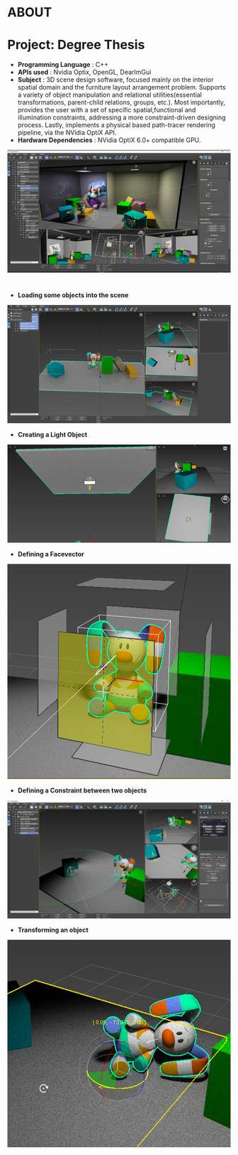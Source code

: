 # ABOUT

# Project: Degree Thesis
- <b>Programming Language</b> : C++
- <b>APIs used</b> : Nvidia Optix, OpenGL, DearImGui
- <b>Subject</b> : 3D scene design software, focused mainly on the interior spatial domain and the furniture layout arrangement problem. Supports a variety of object manipulation and relational utilities(essential transformations, parent-child relations, groups, etc.). Most importantly, provides the user with a set of specific spatial,functional and illumination constraints, addressing a more constraint-driven designing process. Lastly, implements a physical based path-tracer rendering pipeline, via the NVidia OptiX API.
- <b>Hardware Dependencies</b> : NVidia OptiX 6.0+ compatible GPU.

![GitHub Logo](README_IMG/degree_project_preview.png)

#

- <b> Loading some objects into the scene </b>

![GitHub Logo](README_IMG/import.png)


- <b> Creating a Light Object </b>

![GitHub Logo](README_IMG/creating_light.png)


- <b> Defining a Facevector </b>

![GitHub Logo](README_IMG/facevector.png)


- <b> Defining a Constraint between two objects </b>

![GitHub Logo](README_IMG/restriction.png)


- <b> Transforming an object </b>

![GitHub Logo](README_IMG/trs.png)


